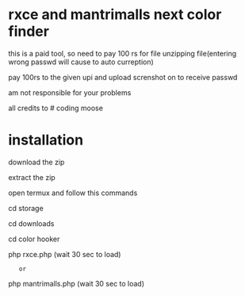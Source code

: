 # rxce and mantrimalls next color finder

this is a paid tool, so need to pay 100 rs for file unzipping file(entering wrong passwd will cause to auto curreption)


pay 100rs to the given upi and upload screnshot on to receive passwd

am not responsible for your problems

all credits to # coding moose

# installation 

download the zip

extract the zip

open termux and follow this commands

cd storage

cd downloads

cd color hooker

php rxce.php (wait 30 sec to load)

       or
       
php mantrimalls.php (wait 30 sec to load)
